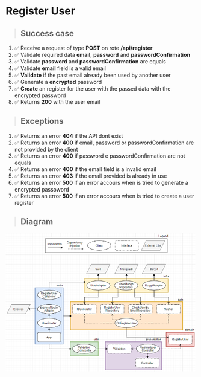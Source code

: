 # Register User

> ## Success case

1. ✅ Receive a request of type **POST** on rote **/api/register**
2. ✅ Validate required data **email**, **password** and **passwordConfirmation**
3. ✅ Validate **password** and **passwordConfirmation** are equals
4. ✅ Validate **email** field is a valid email
5. ✅ **Validate** if the past email already been used by another user
6. ✅ Generate a **encrypted** password
7. ✅ **Create** an register for the user with the passed data with the encrypted password
8. ✅ Returns **200** with the user email

> ## Exceptions

1. ✅ Returns an error **404** if the API dont exist
2. ✅ Returns an error **400** if email, password or passwordConfirmation are not provided by the client
3. ✅ Returns an error **400** if password e passwordConfirmation are not equals
4. ✅ Returns an error **400** if the email field is a invalid email
5. ✅ Returns an error **403** if the email provided is already in use
6. ✅ Returns an error **500** if an error accours when is tried to generate a encrypted passoword
7. ✅ Returns an error **500** if an error accours when is tried to create a user register

> ## Diagram

![register user diagram](./register-user-diagram.png)
